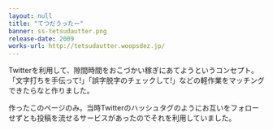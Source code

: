 ```yaml
---
layout: null
title: "てつだうったー"
banner: ss-tetsudautter.png
release-date: 2009
works-url: http://tetsudautter.woopsdez.jp/
---
```


Twitterを利用して、隙間時間をおこづかい稼ぎにあてようというコンセプト。「文字打ちを手伝って!」「誤字脱字のチェックして!」などの軽作業をマッチングできたらなと作りました。

作ったこのページのみ。当時Twitterのハッシュタグのようにお互いをフォローせずとも投稿を流せるサービスがあったのでそれを利用していました。